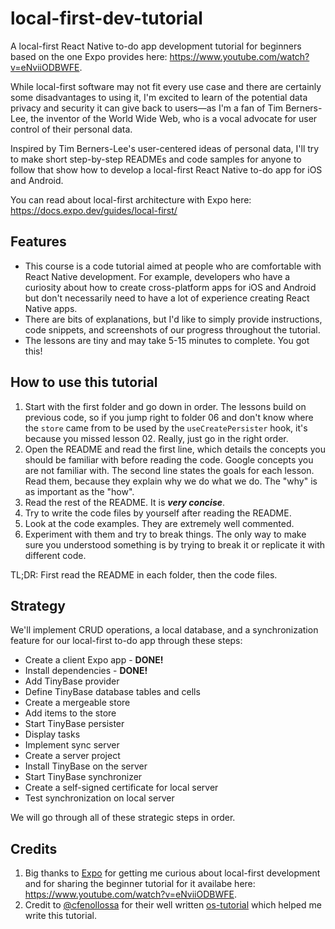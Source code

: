 # local-first-dev-tutorial
A local-first React Native to-do app development tutorial for beginners based on the one Expo provides here: https://www.youtube.com/watch?v=eNviiODBWFE.

While local-first software may not fit every use case and there are certainly some disadvantages to using it, I'm excited to learn of the potential data privacy and security it can give back to users—as I'm a fan of Tim Berners-Lee, the inventor of the World Wide Web, who is a vocal advocate for user control of their personal data.

Inspired by Tim Berners-Lee's user-centered ideas of personal data, I'll try to make short step-by-step READMEs and code samples for anyone to follow that show how to develop a local-first React Native to-do app for iOS and Android.

You can read about local-first architecture with Expo here: https://docs.expo.dev/guides/local-first/

## Features
- This course is a code tutorial aimed at people who are comfortable with React Native development. For example, developers who have a curiosity about how to create cross-platform apps for iOS and Android but don't necessarily need to have a lot of experience creating React Native apps.
- There are bits of explanations, but I'd like to simply provide instructions, code snippets, and screenshots of our progress throughout the tutorial.
- The lessons are tiny and may take 5-15 minutes to complete. You got this!

## How to use this tutorial
1. Start with the first folder and go down in order. The lessons build on previous code, so if you jump right to folder 06 and don't know where the `store` came from to be used by the `useCreatePersister` hook, it's because you missed lesson 02. Really, just go in the right order.
2. Open the README and read the first line, which details the concepts you should be familiar with before reading the code. Google concepts you are not familiar with. The second line states the goals for each lesson. Read them, because they explain why we do what we do. The "why" is as important as the "how".
3. Read the rest of the README. It is **_very concise_**.
4. Try to write the code files by yourself after reading the README.
5. Look at the code examples. They are extremely well commented.
6. Experiment with them and try to break things. The only way to make sure you understood something is by trying to break it or replicate it with different code.

TL;DR: First read the README in each folder, then the code files.

## Strategy
We'll implement CRUD operations, a local database, and a synchronization feature for our local-first to-do app through these steps:
- Create a client Expo app - **DONE!**
- Install dependencies - **DONE!**
- Add TinyBase provider
- Define TinyBase database tables and cells
- Create a mergeable store
- Add items to the store
- Start TinyBase persister
- Display tasks
- Implement sync server
- Create a server project
- Install TinyBase on the server
- Start TinyBase synchronizer
- Create a self-signed certificate for local server
- Test synchronization on local server

We will go through all of these strategic steps in order.

## Credits
1. Big thanks to [Expo](https://expo.dev/) for getting me curious about local-first development and for sharing the beginner tutorial for it availabe here: https://www.youtube.com/watch?v=eNviiODBWFE.
2. Credit to [@cfenollossa](https://github.com/cfenollosa) for their well written [os-tutorial](https://github.com/cfenollosa/os-tutorial) which helped me write this tutorial. 